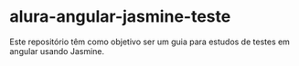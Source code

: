 # alura-angular-jasmine-teste
Este repositório têm como objetivo ser um guia para estudos de testes em angular usando Jasmine. 
